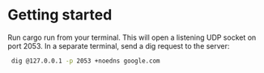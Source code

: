 # Getting started
Run cargo run from your terminal. This will open a listening UDP socket on port 2053.
In a separate terminal, send a dig request to the server:
```sh
 dig @127.0.0.1 -p 2053 +noedns google.com
```